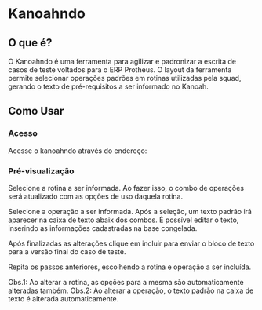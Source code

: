 # Kanoahndo
## O que é?

O Kanoahndo é uma ferramenta para agilizar e padronizar a escrita de casos de teste voltados para o ERP Protheus.
O layout da ferramenta permite selecionar operações padrões em rotinas utilizadas pela squad, gerando o texto de pré-requisitos a ser informado no Kanoah.

## Como Usar

### Acesso

Acesse o kanoahndo através do endereço: 

### Pré-visualização

Selecione a rotina a ser informada. Ao fazer isso, o combo de operações será atualizado com as opções de uso daquela rotina.

Selecione a operação a ser informada. Após a seleção, um texto padrão irá aparecer na caixa de texto abaix dos combos. É possível editar o texto, inserindo as informações cadastradas na base congelada.

Após finalizadas as alterações clique em incluir para enviar o bloco de texto para a versão final do caso de teste.

Repita os passos anteriores, escolhendo a rotina e operação a ser incluída.

Obs.1: Ao alterar a rotina, as opções para a mesma são automaticamente alteradas também.
Obs.2: Ao alterar a operação, o texto padrão na caixa de texto é alterada automaticamente.